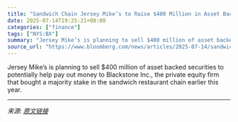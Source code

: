 ```yaml
---
title: "Sandwich Chain Jersey Mike’s to Raise $400 Million in Asset Backed Securities"
date: 2025-07-14T19:25:21+08:00
categories: ["finance"]
tags: ["NYS:BX"]
summary: "Jersey Mike’s is planning to sell $400 million of asset backed securities to potentially help pay out money to Blackstone Inc., the private equity firm that bought a majority stake in the sandwich res"
source_url: "https://www.bloomberg.com/news/articles/2025-07-14/sandwich-chain-jersey-mike-s-to-raise-400-million-in-abs-sale"
---
```


Jersey Mike’s is planning to sell $400 million of asset backed securities to potentially help pay out money to Blackstone Inc., the private equity firm that bought a majority stake in the sandwich restaurant chain earlier this year.

---

*来源: [原文链接](https://www.bloomberg.com/news/articles/2025-07-14/sandwich-chain-jersey-mike-s-to-raise-400-million-in-abs-sale)*
